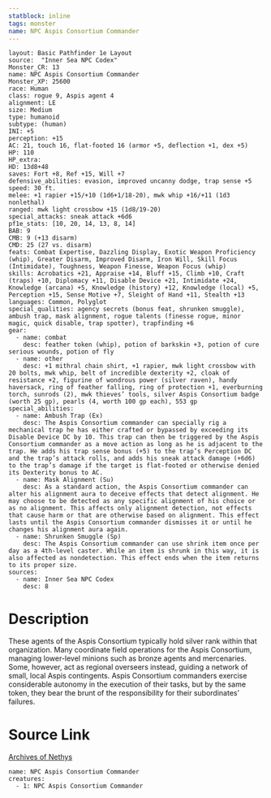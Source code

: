 ```yaml
---
statblock: inline
tags: monster
name: NPC Aspis Consortium Commander
---
```

```statblock
layout: Basic Pathfinder 1e Layout
source:  "Inner Sea NPC Codex"
Monster_CR: 13
name: NPC Aspis Consortium Commander
Monster_XP: 25600
race: Human
class: rogue 9, Aspis agent 4
alignment: LE
size: Medium
type: humanoid
subtype: (human)
INI: +5
perception: +15
AC: 21, touch 16, flat-footed 16 (armor +5, deflection +1, dex +5)
HP: 110
HP_extra: 
HD: 13d8+48
saves: Fort +8, Ref +15, Will +7
defensive_abilities: evasion, improved uncanny dodge, trap sense +5
speed: 30 ft.
melee: +1 rapier +15/+10 (1d6+1/18-20), mwk whip +16/+11 (1d3 nonlethal)
ranged: mwk light crossbow +15 (1d8/19-20)
special_attacks: sneak attack +6d6
pf1e_stats: [10, 20, 14, 13, 8, 14]
BAB: 9
CMB: 9 (+13 disarm)
CMD: 25 (27 vs. disarm)
feats: Combat Expertise, Dazzling Display, Exotic Weapon Proficiency (whip), Greater Disarm, Improved Disarm, Iron Will, Skill Focus (Intimidate), Toughness, Weapon Finesse, Weapon Focus (whip)
skills: Acrobatics +21, Appraise +14, Bluff +15, Climb +10, Craft (traps) +10, Diplomacy +11, Disable Device +21, Intimidate +24, Knowledge (arcana) +5, Knowledge (history) +12, Knowledge (local) +5, Perception +15, Sense Motive +7, Sleight of Hand +11, Stealth +13
languages: Common, Polyglot
special_qualities: agency secrets (bonus feat, shrunken smuggle), ambush trap, mask alignment, rogue talents (finesse rogue, minor magic, quick disable, trap spotter), trapfinding +6
gear:
  - name: combat
    desc: feather token (whip), potion of barkskin +3, potion of cure serious wounds, potion of fly
  - name: other
    desc: +1 mithral chain shirt, +1 rapier, mwk light crossbow with 20 bolts, mwk whip, belt of incredible dexterity +2, cloak of resistance +2, figurine of wondrous power (silver raven), handy haversack, ring of feather falling, ring of protection +1, everburning torch, sunrods (2), mwk thieves’ tools, silver Aspis Consortium badge (worth 25 gp), pearls (4, worth 100 gp each), 553 gp
special_abilities:
  - name: Ambush Trap (Ex)
    desc: The Aspis Consortium commander can specially rig a mechanical trap he has either crafted or bypassed by exceeding its Disable Device DC by 10. This trap can then be triggered by the Aspis Consortium commander as a move action as long as he is adjacent to the trap. He adds his trap sense bonus (+5) to the trap’s Perception DC and the trap’s attack rolls, and adds his sneak attack damage (+6d6) to the trap’s damage if the target is flat-footed or otherwise denied its Dexterity bonus to AC.
  - name: Mask Alignment (Su)
    desc: As a standard action, the Aspis Consortium commander can alter his alignment aura to deceive effects that detect alignment. He may choose to be detected as any specific alignment of his choice or as no alignment. This affects only alignment detection, not effects that cause harm or that are otherwise based on alignment. This effect lasts until the Aspis Consortium commander dismisses it or until he changes his alignment aura again.
  - name: Shrunken Smuggle (Sp)
    desc: The Aspis Consortium commander can use shrink item once per day as a 4th-level caster. While an item is shrunk in this way, it is also affected as nondetection. This effect ends when the item returns to its proper size.
sources:
  - name: Inner Sea NPC Codex
    desc: 8
```
# Description
These agents of the Aspis Consortium typically hold silver rank within that organization. Many coordinate field operations for the Aspis Consortium, managing lower-level minions such as bronze agents and mercenaries. Some, however, act as regional overseers instead, guiding a network of small, local Aspis contingents. Aspis Consortium commanders exercise considerable autonomy in the execution of their tasks, but by the same token, they bear the brunt of the responsibility for their subordinates’ failures.
# Source Link
[Archives of Nethys](https://aonprd.com/NPCDisplay.aspx?ItemName=Aspis%20Consortium%20Commander)
```encounter-table
name: NPC Aspis Consortium Commander
creatures:
  - 1: NPC Aspis Consortium Commander
```
